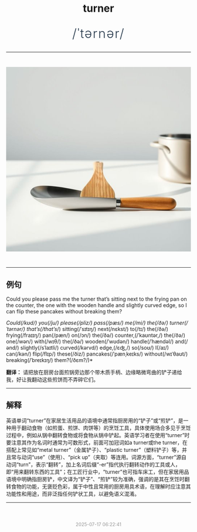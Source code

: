 <div align="center">

# turner

<div style="margin: 30px 0;">
<h1 style="font-size: 2.5em; font-weight: 300; letter-spacing: 2px; margin: 0; color: #2c3e50;">
/ˈtərnər/
</h1>
</div>

</div>

---

<div align="center" style="margin: 40px 0;">

![turner](images/turner.png)

</div>

---

## 例句

Could you please pass me the turner that’s sitting next to the frying pan on the counter, the one with the wooden handle and slightly curved edge, so I can flip these pancakes without breaking them?

*Could(/kʊd/) you(/ju/) please(/pliz/) pass(/pæs/) me(/mi/) the(/ðə/) turner(/ˈtərnər/) that’s(/that’s*/) sitting(/ˈsɪtɪŋ/) next(/nɛkst/) to(/tɪ/) the(/ðə/) frying(/fraɪɪŋ/) pan(/pæn/) on(/ɔn/) the(/ðə/) counter,(/ˈkaʊntər,/) the(/ðə/) one(/wən/) with(/wɪθ/) the(/ðə/) wooden(/ˈwʊdən/) handle(/ˈhændəl/) and(/ənd/) slightly(/sˈlaɪtli/) curved(/kərvd/) edge,(/ɛʤ,/) so(/soʊ/) I(/aɪ/) can(/kən/) flip(/flɪp/) these(/ðiz/) pancakes(/ˈpænˌkeɪks/) without(/wɪˈθaʊt/) breaking(/ˈbreɪkɪŋ/) them?(/ðɛm?/)*

**翻译：** 请把放在厨房台面煎锅旁边那个带木质手柄、边缘略微弯曲的铲子递给我，好让我翻动这些煎饼而不弄碎它们。

---

## 解释

英语单词“turner”在家居生活用品的语境中通常指厨房用的“铲子”或“煎铲”，是一种用于翻动食物（如煎蛋、煎饼、肉饼等）的烹饪工具，具体使用场合多见于烹饪过程中，例如从锅中翻转食物或将食物从锅中铲起。英语学习者在使用“turner”时要注意其作为名词时通常为可数形式，前面可加冠词如a turner或the turner，在搭配上常见如“metal turner”（金属铲子）、“plastic turner”（塑料铲子）等，并且常与动词“use”（使用）、“pick up”（夹取）等连用。词源方面，“turner”源自动词“turn”，表示“翻转”，加上名词后缀“-er”指代执行翻转动作的工具或人，即“用来翻转东西的工具”；在工匠行业中，“turner”也可指车床工，但在家居用品语境中明确指厨房铲，中文译为“铲子”、“煎铲”较为准确，强调的是其在烹饪时翻转食物的功能，无褒贬色彩，属于中性且常用的厨房用具术语，在理解时应注意其功能性和用途，而非泛指任何铲状工具，以避免语义混淆。


---

<div align="center" style="margin-top: 50px;">
<small style="color: #999; font-size: 0.9em;">2025-07-17 06:22:41</small>
</div>
